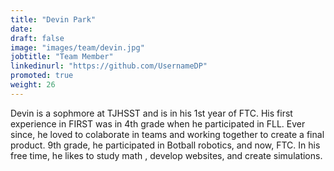 ```yaml
---
title: "Devin Park"
date:
draft: false
image: "images/team/devin.jpg"
jobtitle: "Team Member"
linkedinurl: "https://github.com/UsernameDP"
promoted: true
weight: 26
---
```


Devin is a sophmore at TJHSST and is in his 1st year of FTC.
His first experience in FIRST was in 4th grade when he
participated in FLL. Ever since, he loved to colaborate in
teams and working together to create a final product. 9th
grade, he participated in Botball robotics, and now, FTC. In
his free time, he likes to study math , develop websites, and
create simulations.
